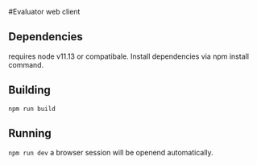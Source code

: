 

#Evaluator web client

## Dependencies
requires node v11.13 or compatibale. Install dependencies via npm install command.

## Building
`npm run build`


## Running
`npm run dev` a browser session will be openend automatically.